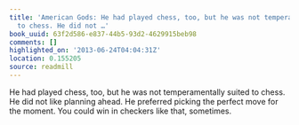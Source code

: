 ```yaml
---
title: 'American Gods: He had played chess, too, but he was not temperamentally suited
  to chess. He did not …'
book_uuid: 63f2d586-e837-44b5-93d2-4629915beb98
comments: []
highlighted_on: '2013-06-24T04:04:31Z'
location: 0.155205
source: readmill
---
```


He had played chess, too, but he was not temperamentally suited to chess. He did not like planning ahead. He preferred picking the perfect move for the moment. You could win in checkers like that, sometimes.